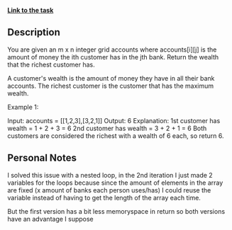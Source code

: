 **[Link to the task](https://leetcode.com/problems/richest-customer-wealth/description/)**

## Description

You are given an m x n integer grid accounts where accounts[i][j] is the amount of money the i​​​​​​​​​​​th​​​​ customer has in the j​​​​​​​​​​​th​​​​ bank. Return the wealth that the richest customer has.

A customer's wealth is the amount of money they have in all their bank accounts. The richest customer is the customer that has the maximum wealth.

Example 1:

Input: accounts = [[1,2,3],[3,2,1]]
Output: 6
Explanation:
1st customer has wealth = 1 + 2 + 3 = 6
2nd customer has wealth = 3 + 2 + 1 = 6
Both customers are considered the richest with a wealth of 6 each, so return 6.

## Personal Notes

I solved this issue with a nested loop, in the 2nd iteration I just made 2 variables for the loops because
since the amount of elements in the array are fixed (x amount of banks each person uses/has) I could reuse the
variable instead of having to get the length of the array each time.

But the first version has a bit less memoryspace in return so both versions have an advantage I suppose